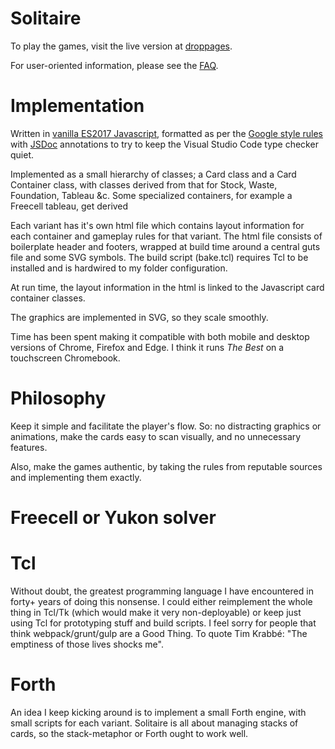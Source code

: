 # Solitaire

To play the games, visit the live version at [droppages](https://oddstream.droppages.com/).

For user-oriented information, please see the [FAQ](https://oddstream.droppages.com/faq.html).

# Implementation

Written in [vanilla ES2017 Javascript](http://vanilla-js.com/),
formatted as per the [Google style rules](https://google.github.io/styleguide/jsguide.html)
with [JSDoc](http://usejsdoc.org/) annotations to try to keep the Visual Studio Code type checker quiet.
 
Implemented as a small hierarchy of classes;
a Card class and a Card Container class, with classes derived from that for Stock, Waste, Foundation, Tableau &c.
Some specialized containers, for example a Freecell tableau, get derived

Each variant has it's own html file which contains layout information for each container and
gameplay rules for that variant. The html file consists of boilerplate header and footers,
wrapped at build time around a central guts file and some SVG symbols. The build script (bake.tcl)
requires Tcl to be installed and is hardwired to my folder configuration.

At run time, the layout information in the html is linked to the Javascript card container classes.

The graphics are implemented in SVG, so they scale smoothly.

Time has been spent making it compatible with both mobile and desktop versions of Chrome, Firefox and Edge.
I think it runs *The Best* on a touchscreen Chromebook.

# Philosophy

Keep it simple and facilitate the player's flow. 
So: no distracting graphics or animations, make the cards easy to scan visually, and no unnecessary features.

Also, make the games authentic, by taking the rules from reputable sources
and implementing them exactly.

# Freecell or Yukon solver

# Tcl

Without doubt, the greatest programming language I have encountered in forty+ years of doing this nonsense.
I could either reimplement the whole thing in Tcl/Tk (which would make it very non-deployable)
or keep just using Tcl for prototyping stuff and build scripts.
I feel sorry for people that think webpack/grunt/gulp are a Good Thing.
To quote Tim Krabbé: "The emptiness of those lives shocks me".

# Forth

An idea I keep kicking around is to implement a small Forth engine, with small scripts for each variant.
Solitaire is all about managing stacks of cards, so the stack-metaphor or Forth ought to
work well.
